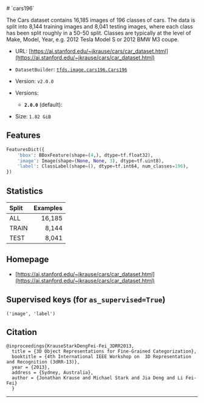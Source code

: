 <div itemscope itemtype="http://schema.org/Dataset">
  <div itemscope itemprop="includedInDataCatalog" itemtype="http://schema.org/DataCatalog">
    <meta itemprop="name" content="TensorFlow Datasets" />
  </div>
  <meta itemprop="name" content="cars196" />
  <meta itemprop="description" content="The Cars dataset contains 16,185 images of 196 classes of cars. The data is split into 8,144 training images and 8,041 testing images, where each class has been split roughly in a 50-50 split. Classes are typically at the level of Make, Model, Year, e.g. 2012 Tesla Model S or 2012 BMW M3 coupe.&#10;&#10;To use this dataset:&#10;&#10;```python&#10;import tensorflow_datasets as tfds&#10;&#10;ds = tfds.load('cars196', split='train')&#10;for ex in ds.take(4):&#10;  print(ex)&#10;```&#10;&#10;See [the guide](https://www.tensorflow.org/datasets/overview) for more&#10;informations on [tensorflow_datasets](https://www.tensorflow.org/datasets).&#10;&#10;" />
  <meta itemprop="url" content="https://www.tensorflow.org/datasets/catalog/cars196" />
  <meta itemprop="sameAs" content="https://ai.stanford.edu/~jkrause/cars/car_dataset.html" />
  <meta itemprop="citation" content="&#10;    @inproceedings{KrauseStarkDengFei-Fei_3DRR2013,&#10;  title = {3D Object Representations for Fine-Grained Categorization},&#10;  booktitle = {4th International IEEE Workshop on  3D Representation and Recognition (3dRR-13)},&#10;  year = {2013},&#10;  address = {Sydney, Australia},&#10;  author = {Jonathan Krause and Michael Stark and Jia Deng and Li Fei-Fei}&#10;  }&#10;&#10;" />
</div>
# `cars196`

The Cars dataset contains 16,185 images of 196 classes of cars. The data is
split into 8,144 training images and 8,041 testing images, where each class has
been split roughly in a 50-50 split. Classes are typically at the level of Make,
Model, Year, e.g. 2012 Tesla Model S or 2012 BMW M3 coupe.

*   URL:
    [https://ai.stanford.edu/~jkrause/cars/car_dataset.html](https://ai.stanford.edu/~jkrause/cars/car_dataset.html)
*   `DatasetBuilder`:
    [`tfds.image.cars196.Cars196`](https://github.com/tensorflow/datasets/tree/master/tensorflow_datasets/image/cars196.py)
*   Version: `v2.0.0`
*   Versions:

    *   **`2.0.0`** (default):

*   Size: `1.82 GiB`

## Features
```python
FeaturesDict({
    'bbox': BBoxFeature(shape=(4,), dtype=tf.float32),
    'image': Image(shape=(None, None, 3), dtype=tf.uint8),
    'label': ClassLabel(shape=(), dtype=tf.int64, num_classes=196),
})
```

## Statistics

Split | Examples
:---- | -------:
ALL   | 16,185
TRAIN | 8,144
TEST  | 8,041

## Homepage

*   [https://ai.stanford.edu/~jkrause/cars/car_dataset.html](https://ai.stanford.edu/~jkrause/cars/car_dataset.html)

## Supervised keys (for `as_supervised=True`)
`('image', 'label')`

## Citation
```
@inproceedings{KrauseStarkDengFei-Fei_3DRR2013,
  title = {3D Object Representations for Fine-Grained Categorization},
  booktitle = {4th International IEEE Workshop on  3D Representation and Recognition (3dRR-13)},
  year = {2013},
  address = {Sydney, Australia},
  author = {Jonathan Krause and Michael Stark and Jia Deng and Li Fei-Fei}
  }
```

--------------------------------------------------------------------------------
